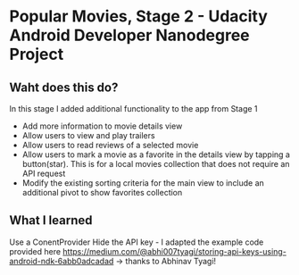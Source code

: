 # Popular Movies, Stage 2 - Udacity Android Developer Nanodegree Project

## Waht does this do?
In this stage I added additional functionality to the app from Stage 1
- Add more information to movie details view
- Allow users to view and play trailers
- Allow users to read reviews of a selected movie
- Allow users to mark a movie as a favorite in the details view by tapping a button(star). This is for a local movies collection that does not require an API request
- Modify the existing sorting criteria for the main view to include an additional pivot to show favorites collection

## What I learned
Use a ConentProvider
Hide the API key - I adapted the example code provided here https://medium.com/@abhi007tyagi/storing-api-keys-using-android-ndk-6abb0adcadad
-> thanks to Abhinav Tyagi!

